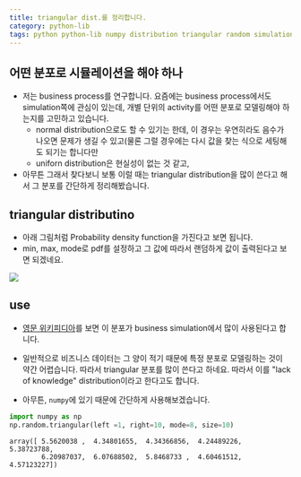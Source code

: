 ```yaml
---
title: triangular dist.를 정리합니다. 
category: python-lib 
tags: python python-lib numpy distribution triangular random simulation 
---
```


## 어떤 분포로 시뮬레이션을 해야 하나

- 저는 business process를 연구합니다. 요즘에는 business process에서도 simulation쪽에 관심이 있는데, 개별 단위의 activity를 어떤 분포로 모델링해야 하는지를 고민하고 있습니다. 
    - normal distribution으로도 할 수 있기는 한데, 이 경우는 우연히라도 음수가 나오면 문제가 생길 수 있고(물론 그럴 경우에는 다시 값을 찾는 식으로 세팅해도 되기는 합니다만
    - uniforn distribution은 현실성이 없는 것 같고, 
- 아무튼 그래서 찾다보니 보통 이럴 때는 triangular distribution을 많이 쓴다고 해서 그 분포를 간단하게 정리해봤습니다. 


## triangular distributino 

- 아래 그림처럼 Probability density function을 가진다고 보면 됩니다. 
- min, max, mode로 pdf를 설정하고 그 값에 따라서 랜덤하게 값이 출력된다고 보면 되겠네요. 

![](https://upload.wikimedia.org/wikipedia/commons/thumb/4/45/Triangular_distribution_PMF.png/1200px-Triangular_distribution_PMF.png)


## use 

- [영문 위키피디아](https://en.wikipedia.org/wiki/Triangular_distribution)를 보면 이 분포가 business simulation에서 많이 사용된다고 합니다. 
- 일반적으로 비즈니스 데이터는 그 양이 적기 때문에 특정 분포로 모델링하는 것이 약간 어렵습니다. 따라서 triangular 분포를 많이 쓴다고 하네요. 따라서 이를 "lack of knowledge" distribution이라고 한다고도 합니다. 

- 아무튼, `numpy`에 있기 때문에 간단하게 사용해보겠습니다. 

```python
import numpy as np 
np.random.triangular(left =1, right=10, mode=8, size=10)
```

```
array([ 5.5620038 ,  4.34801655,  4.34366856,  4.24489226,  5.38723788,
        6.20987037,  6.07688502,  5.8468733 ,  4.60461512,  4.57123227])
```
